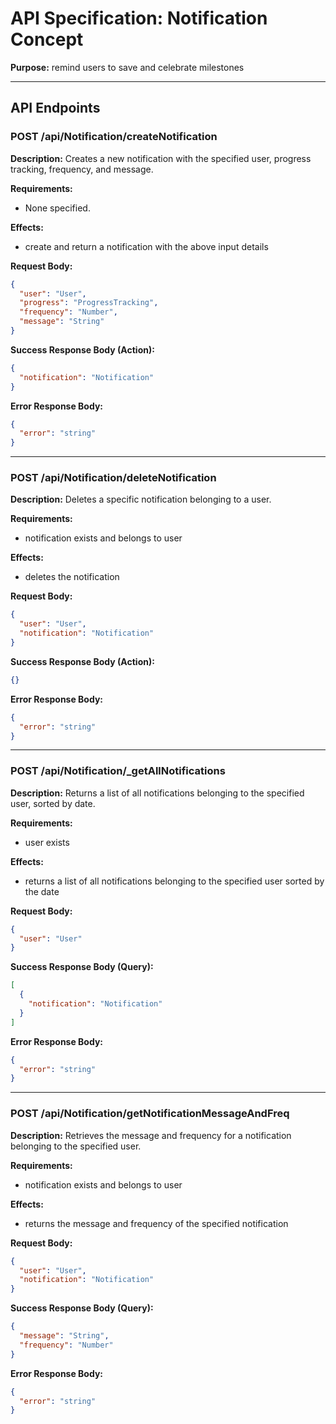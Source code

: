 # API Specification: Notification Concept

**Purpose:** remind users to save and celebrate milestones

---

## API Endpoints

### POST /api/Notification/createNotification

**Description:** Creates a new notification with the specified user, progress tracking, frequency, and message.

**Requirements:**
- None specified.

**Effects:**
- create and return a notification with the above input details

**Request Body:**
```json
{
  "user": "User",
  "progress": "ProgressTracking",
  "frequency": "Number",
  "message": "String"
}
```

**Success Response Body (Action):**
```json
{
  "notification": "Notification"
}
```

**Error Response Body:**
```json
{
  "error": "string"
}
```

---

### POST /api/Notification/deleteNotification

**Description:** Deletes a specific notification belonging to a user.

**Requirements:**
- notification exists and belongs to user

**Effects:**
- deletes the notification

**Request Body:**
```json
{
  "user": "User",
  "notification": "Notification"
}
```

**Success Response Body (Action):**
```json
{}
```

**Error Response Body:**
```json
{
  "error": "string"
}
```

---

### POST /api/Notification/\_getAllNotifications

**Description:** Returns a list of all notifications belonging to the specified user, sorted by date.

**Requirements:**
- user exists

**Effects:**
- returns a list of all notifications belonging to the specified user sorted by the date

**Request Body:**
```json
{
  "user": "User"
}
```

**Success Response Body (Query):**
```json
[
  {
    "notification": "Notification"
  }
]
```

**Error Response Body:**
```json
{
  "error": "string"
}
```

---

### POST /api/Notification/getNotificationMessageAndFreq

**Description:** Retrieves the message and frequency for a notification belonging to the specified user.

**Requirements:**
- notification exists and belongs to user

**Effects:**
- returns the message and frequency of the specified notification

**Request Body:**
```json
{
  "user": "User",
  "notification": "Notification"
}
```

**Success Response Body (Query):**
```json
{
  "message": "String",
  "frequency": "Number"
}
```

**Error Response Body:**
```json
{
  "error": "string"
}
```
